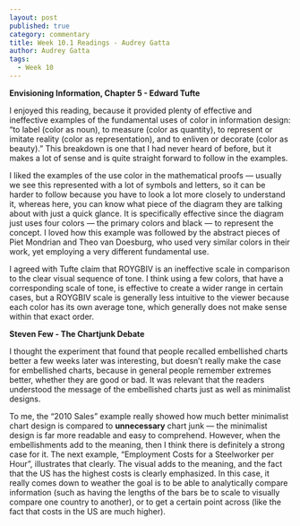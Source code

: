 ```yaml
---
layout: post
published: true
category: commentary
title: Week 10.1 Readings - Audrey Gatta
author: Audrey Gatta
tags:
  - Week 10
---
```

**Envisioning Information, Chapter 5 - Edward Tufte**

I enjoyed this reading, because it provided plenty of effective and ineffective examples of the fundamental uses of color in information design: “to label (color as noun), to measure (color as quantity), to represent or imitate reality (color as representation), and to enliven or decorate (color as beauty).” This breakdown is one that I had never heard of before, but it makes a lot of sense and is quite straight forward to follow in the examples. 

I liked the examples of the use color in the mathematical proofs — usually we see this represented with a lot of symbols and letters, so it can be harder to follow because you have to look a lot more closely to understand it, whereas here, you can know what piece of the diagram they are talking about with just a quick glance. It is specifically effective since the diagram just uses four colors — the primary colors and black — to represent the concept. I loved how this example was followed by the abstract pieces of Piet Mondrian and Theo van Doesburg, who used very similar colors in their work, yet employing a very different fundamental use. 

I agreed with Tufte claim that ROYGBIV is an ineffective scale in comparison to the clear visual sequence of tone. I think using a few colors, that have a corresponding scale of tone, is effective to create a wider range in certain cases, but a ROYGBIV scale is generally less intuitive to the viewer because each color has its own average tone, which generally does not make sense within that exact order.  

**Steven Few - The Chartjunk Debate**

I thought the experiment that found that people recalled embellished charts better a few weeks later was interesting, but doesn’t really make the case for embellished charts, because in general people remember extremes better, whether they are good or bad. It was relevant that the readers understood the message of the embellished charts just as well as minimalist designs. 

To me, the “2010 Sales” example really showed how much better minimalist chart design is compared to **unnecessary** chart junk — the minimalist design is far more readable and easy to comprehend. However, when the embellishments add to the meaning, then I think there is definitely a strong case for it. The next example, “Employment Costs for a Steelworker per Hour”, illustrates that clearly. The visual adds to the meaning, and the fact that the US has the highest costs is clearly emphasized. In this case, it really comes down to weather the goal is to be able to analytically compare information (such as having the lengths of the bars be to scale to visually compare one country to another), or to get a certain point across (like the fact that costs in the US are much higher). 
